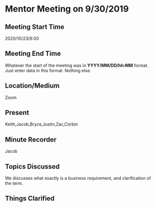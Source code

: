 # Mentor Meeting on 9/30/2019

## Meeting Start Time

2020/10/23/6:00

## Meeting End Time

Whatever the start of the meeting was in **YYYY/MM/DD/hh:MM** format. Just enter data in this format. Nothing else.

## Location/Medium

Zoom

## Present

Keith,Jacob,Bryce,Justin,Zac,Corbin

## Minute Recorder

Jacob

## Topics Discussed

We discusses what exactly is a business requirement, and clarification of the term.

## Things Clarified

